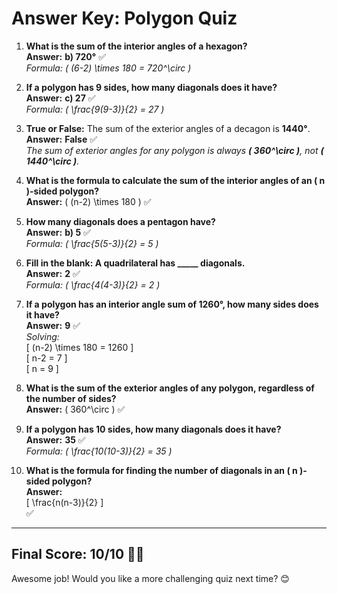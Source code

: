 # Answer Key: Polygon Quiz

1. **What is the sum of the interior angles of a hexagon?**  
   **Answer:** **b) 720°** ✅  
   *Formula: \( (6-2) \times 180 = 720^\circ \)*  

2. **If a polygon has 9 sides, how many diagonals does it have?**  
   **Answer:** **c) 27** ✅  
   *Formula: \( \frac{9(9-3)}{2} = 27 \)*  

3. **True or False:** The sum of the exterior angles of a decagon is **1440°**.  
   **Answer:** **False** ✅  
   *The sum of exterior angles for any polygon is always **\( 360^\circ \)**, not **\( 1440^\circ \)**.*  

4. **What is the formula to calculate the sum of the interior angles of an \( n \)-sided polygon?**  
   **Answer:** \( (n-2) \times 180 \) ✅  

5. **How many diagonals does a pentagon have?**  
   **Answer:** **b) 5** ✅  
   *Formula: \( \frac{5(5-3)}{2} = 5 \)*  

6. **Fill in the blank: A quadrilateral has _____ diagonals.**  
   **Answer:** **2** ✅  
   *Formula: \( \frac{4(4-3)}{2} = 2 \)*  

7. **If a polygon has an interior angle sum of 1260°, how many sides does it have?**  
   **Answer:** **9** ✅  
   *Solving:*  
   \[
   (n-2) \times 180 = 1260
   \]  
   \[
   n-2 = 7
   \]  
   \[
   n = 9
   \]  

8. **What is the sum of the exterior angles of any polygon, regardless of the number of sides?**  
   **Answer:** \( 360^\circ \) ✅  

9. **If a polygon has 10 sides, how many diagonals does it have?**  
   **Answer:** **35** ✅  
   *Formula: \( \frac{10(10-3)}{2} = 35 \)*  

10. **What is the formula for finding the number of diagonals in an \( n \)-sided polygon?**  
    **Answer:**  
    \[
    \frac{n(n-3)}{2}
    \]  
    ✅  

---

## **Final Score: 10/10 🎉💯**  
Awesome job! Would you like a more challenging quiz next time? 😊